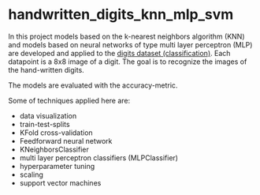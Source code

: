 # handwritten_digits_knn_mlp_svm

<p>
In this project models based on the k-nearest neighbors algorithm (KNN) and models based on neural networks of type multi layer perceptron (MLP) are developed and applied to the     
<a href="  https://scikit-learn.org/stable/modules/generated/sklearn.datasets.load_digits.html">digits dataset (classification)</a>. Each datapoint is a 8x8 image of a digit. The goal is to recognize the images of the hand-written digits.
</p> 

<p>
The models are evaluated with the accuracy-metric.
</p> 

<p>
Some of techniques applied here are:
</p> 

 <ul>
  <li>data visualization</li>
  <li>train-test-splits</li>
  <li>KFold cross-validation</li>
  <li>Feedforward neural network</li>
  <li>KNeighborsClassifier</li>
  <li>multi layer perceptron classifiers (MLPClassifier)</li>
  <li>hyperparameter tuning</li>
  <li>scaling</li> 
  <li>support vector machines</li>
    
    
</ul>
